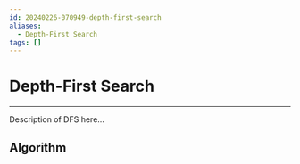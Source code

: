 ```yaml
---
id: 20240226-070949-depth-first-search
aliases:
  - Depth-First Search
tags: []
---
```


# Depth-First Search

---
Description of DFS here...

## Algorithm

<!-- markdownlint-disable-file MD013 -->
<!-- markdownlint-disable-file MD025 -->
